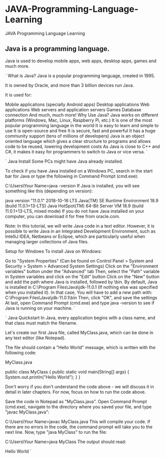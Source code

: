 # JAVA-Programming-Language-Learning
JAVA Programming Language Learning

## Java is a programming language.

   Java is used to develop mobile apps, web apps, desktop apps, games and much more.

  ` What is Java?
Java is a popular programming language, created in 1995.

It is owned by Oracle, and more than 3 billion devices run Java.

It is used for:

Mobile applications (specially Android apps)
Desktop applications
Web applications
Web servers and application servers
Games
Database connection
And much, much more!
Why Use Java?
Java works on different platforms (Windows, Mac, Linux, Raspberry Pi, etc.)
It is one of the most popular programming language in the world
It is easy to learn and simple to use
It is open-source and free
It is secure, fast and powerful
It has a huge community support (tens of millions of developers)
Java is an object oriented language which gives a clear structure to programs and allows code to be reused, lowering development costs
As Java is close to C++ and C#, it makes it easy for programmers to switch to Java or vice versa. `

  ` Java Install
Some PCs might have Java already installed.

To check if you have Java installed on a Windows PC, search in the start bar for Java or type the following in Command Prompt (cmd.exe):

C:\Users\Your Name>java -version
If Java is installed, you will see something like this (depending on version):

java version "11.0.1" 2018-10-16 LTS
Java(TM) SE Runtime Environment 18.9 (build 11.0.1+13-LTS)
Java HotSpot(TM) 64-Bit Server VM 18.9 (build 11.0.1+13-LTS, mixed mode)
If you do not have Java installed on your computer, you can download it for free from oracle.com.

Note: In this tutorial, we will write Java code in a text editor. However, it is possible to write Java in an Integrated Development Environment, such as IntelliJ IDEA, Netbeans or Eclipse, which are particularly useful when managing larger collections of Java files.

Setup for Windows
To install Java on Windows:

Go to "System Properties" (Can be found on Control Panel > System and Security > System > Advanced System Settings)
Click on the "Environment variables" button under the "Advanced" tab
Then, select the "Path" variable in System variables and click on the "Edit" button
Click on the "New" button and add the path where Java is installed, followed by \bin. By default, Java is installed in C:\Program Files\Java\jdk-11.0.1 (If nothing else was specified when you installed it). In that case, You will have to add a new path with: C:\Program Files\Java\jdk-11.0.1\bin
Then, click "OK", and save the settings
At last, open Command Prompt (cmd.exe) and type java -version to see if Java is running on your machine. `



  ` Java Quickstart
In Java, every application begins with a class name, and that class must match the filename.

Let's create our first Java file, called MyClass.java, which can be done in any text editor (like Notepad).

The file should contain a "Hello World" message, which is written with the following code:

MyClass.java

public class MyClass {
  public static void main(String[] args) {
    System.out.println("Hello World");
  }
}

Don't worry if you don't understand the code above - we will discuss it in detail in later chapters. For now, focus on how to run the code above.

Save the code in Notepad as "MyClass.java". Open Command Prompt (cmd.exe), navigate to the directory where you saved your file, and type "javac MyClass.java":

C:\Users\Your Name>javac MyClass.java
This will compile your code. If there are no errors in the code, the command prompt will take you to the next line. Now, type "java MyClass" to run the file:

C:\Users\Your Name>java MyClass
The output should read:

Hello World  `